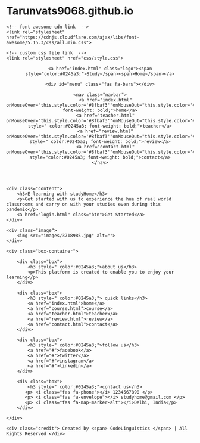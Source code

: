 # Tarunvats9068.github.io
<!DOCTYPE html>
<html lang="en">
<head>
    <meta charset="UTF-8">
    <meta name="viewport" content="width=device-width, initial-scale=1.0">
    <title>home</title>

    <!-- font awesome cdn link  -->
    <link rel="stylesheet" href="https://cdnjs.cloudflare.com/ajax/libs/font-awesome/5.15.3/css/all.min.css">

    <!-- custom css file link  -->
    <link rel="stylesheet" href="css/style.css">

</head>
<body>
    
<div class="container">

<header>

    <a href="index.html" class="logo"><span style="color:#0245a3;">Study</span><span>Home</span></a>

    <div id="menu" class="fas fa-bars"></div>

    <nav class="navbar">
        <a href="index.html" onMouseOver="this.style.color='#8fbaf3'"onMouseOut="this.style.color='#0245a3'"style="color:#0245a3; font-weight: bold;">home</a>
        <a href="teacher.html" onMouseOver="this.style.color='#8fbaf3'"onMouseOut="this.style.color='#0245a3'" style=" color:#0245a3; font-weight: bold;">teacher</a>
        <a href="review.html" onMouseOver="this.style.color='#8fbaf3'"onMouseOut="this.style.color='#0245a3'" style=" color:#0245a3; font-weight: bold;">review</a>
        <a href="contact.html" onMouseOver="this.style.color='#8fbaf3'"onMouseOut="this.style.color='#0245a3'"  style="color:#0245a3; font-weight: bold;">contact</a>
    </nav>

</header>

<!-- home section  -->

<section class="home">
   
    <div class="content">
        <h3>E-learning with studyHome</h3>
        <p>Get started with us to experience the hue of real world classrooms and carry on with your studies even during this pandemic</p>
        <a href="login.html" class="btn">Get Started</a>
    </div>

    <div class="image">
        <img src="images/3718985.jpg" alt="">
    </div>

</section>


<!-- footer section  -->

<section class="footer">

    <div class="box-container">

        <div class="box">
            <h3 style=" color:#0245a3;">about us</h3>
            <p>This platform is created to enable you to enjoy your learning</p>
        </div>

        <div class="box">
            <h3 style=" color:#0245a3;"> quick links</h3>
            <a href="index.html">home</a>
            <a href="course.html">course</a>
            <a href="teacher.html">teacher</a>
            <a href="review.html">review</a>
            <a href="contact.html">contact</a>
        </div>

        <div class="box">
            <h3 style=" color:#0245a3;">follow us</h3>
            <a href="#">facebook</a>
            <a href="#">twitter</a>
            <a href="#">instagram</a>
            <a href="#">linkedin</a>
        </div>

        <div class="box">
            <h3 style=" color:#0245a3;">contact us</h3>
           <p> <i class="fas fa-phone"></i> 1234567890 </p>
           <p> <i class="fas fa-envelope"></i> studyhome@gmail.com </p>
           <p> <i class="fas fa-map-marker-alt"></i>Delhi, India</p>
        </div>

    </div>

    <div class="credit"> Created by <span> CodeLinguistics </span> | All Rights Reserved </div>

</section>

</div>















<!-- custom js file link -->
<script src="js/script.js"></script>

</body>
</html>

